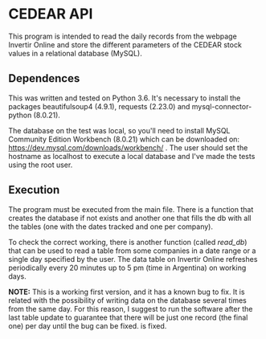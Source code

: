 # CEDEAR API

This program is intended to read the daily records from the webpage Invertir Online and store the different parameters
of the CEDEAR stock values in a relational database (MySQL).

## Dependences
This was written and tested on Python 3.6. It's necessary to install the packages beautifulsoup4 (4.9.1), requests (2.23.0) 
and mysql-connector-python (8.0.21).

The database on the test was local, so you'll need to install MySQL Community Edition Workbench (8.0.21) which can be 
downloaded on: https://dev.mysql.com/downloads/workbench/ . The user should set the hostname as localhost to execute a local database and I've made the tests using the root user.

## Execution
The program must be executed from the main file. There is a function that creates the database if not exists and another one
that fills the db with all the tables (one with the dates tracked and one per company).

To check the correct working, there is another function (called _read_db_) that can be used to read a table from some companies in a date range 
or a single day specified by the user. The data table on Invertir Online refreshes periodically every 20 minutes up to 5 pm (time in Argentina) on working days.  

__NOTE:__ This is a working first version, and it has a known bug to fix. 
It is related with the possibility of writing data on the database several times from the same day. For this reason, I suggest
to run the software after the last table update to guarantee that there will be just one record (the final one) per day until the bug can be fixed.
is fixed.





